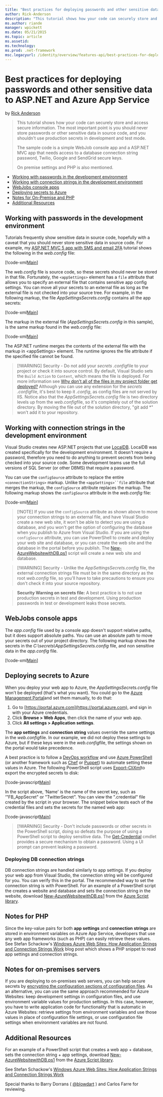 ```yaml
---
title: "Best practices for deploying passwords and other sensitive data to ASP.NET and Azure App Service | Microsoft Docs"
author: Rick-Anderson
description: "This tutorial shows how your code can securely store and access secure information. The most important point is you should never store passwords or other sen..."
ms.author: riande
manager: wpickett
ms.date: 05/21/2015
ms.topic: article
ms.assetid: 
ms.technology: 
ms.prod: .net-framework
msc.legacyurl: /identity/overview/features-api/best-practices-for-deploying-passwords-and-other-sensitive-data-to-aspnet-and-azure
---
```

Best practices for deploying passwords and other sensitive data to ASP.NET and Azure App Service
====================
by [Rick Anderson](https://github.com/Rick-Anderson)

> This tutorial shows how your code can securely store and access secure information. The most important point is you should never store passwords or other sensitive data in source code, and you shouldn't use production secrets in development and test mode.
> 
> The sample code is a simple WebJob console app and a ASP.NET MVC app that needs access to a database connection string password, Twilio, Google and SendGrid secure keys.
> 
> On premise settings and PHP is also mentioned.


- [Working with passwords in the development environment](#pwd)
- [Working with connection strings in the development environment](#con)
- [WebJobs console apps](#wj)
- [Deploying secrets to Azure](#da)
- [Notes for On-Premise and PHP](#not)
- [Additional Resources](#addRes)

<a id="pwd"></a>
## Working with passwords in the development environment

Tutorials frequently show sensitive data in source code, hopefully with a caveat that you should never store sensitive data in source code. For example, my [ASP.NET MVC 5 app with SMS and email 2FA](../../../mvc/overview/security/aspnet-mvc-5-app-with-sms-and-email-two-factor-authentication.md) tutorial shows the following in the *web.config* file:

[!code-xml[Main](best-practices-for-deploying-passwords-and-other-sensitive-data-to-aspnet-and-azure/samples/sample1.xml)]

The *web.config* file is source code, so these secrets should never be stored in that file. Fortunately, the `<appSettings>` element has a `file` attribute that allows you to specify an external file that contains sensitive app config settings. You can move all your secrets to an external file as long as the external file is not checked into your source tree. For example, in the following markup, the file *AppSettingsSecrets.config* contains all the app secrets:

[!code-xml[Main](best-practices-for-deploying-passwords-and-other-sensitive-data-to-aspnet-and-azure/samples/sample2.xml)]

The markup in the external file (*AppSettingsSecrets.config* in this sample), is the same markup found in the *web.config* file:

[!code-xml[Main](best-practices-for-deploying-passwords-and-other-sensitive-data-to-aspnet-and-azure/samples/sample3.xml)]

The ASP.NET runtime merges the contents of the external file with the markup in &lt;appSettings&gt; element. The runtime ignores the file attribute if the specified file cannot be found.

> [!WARNING] Security - Do not add your *secrets .config*file to your project or check it into source control. By default, Visual Studio sets the `Build Action` to `Content`, which means the file is deployed. For more information see [Why don't all of the files in my project folder get deployed?](https://msdn.microsoft.com/en-us/library/ee942158(v=vs.110).aspx#can_i_exclude_specific_files_or_folders_from_deployment) Although you can use any extension for the *secrets .config*file, it's best to keep it *.config*, as config files are not served by IIS. Notice also that the *AppSettingsSecrets.config* file is two directory levels up from the *web.config*file, so it's completely out of the solution directory. By moving the file out of the solution directory, &quot;git add \*&quot; won't add it to your repository.


<a id="con"></a>
## Working with connection strings in the development environment

Visual Studio creates new ASP.NET projects that use [LocalDB](https://blogs.msdn.com/b/sqlexpress/archive/2011/07/12/introducing-localdb-a-better-sql-express.aspx). LocalDB was created specifically for the development environment. It doesn't require a password, therefore you need to do anything to prevent secrets from being checked into your source code. Some development teams use the full versions of SQL Server (or other DBMS) that require a password.

You can use the `configSource` attribute to replace the entire `<connectionStrings>` markup. Unlike the `<appSettings>``file` attribute that merges the markup, the `configSource` attribute replaces the markup. The following markup shows the `configSource` attribute in the *web.config* file:

[!code-xml[Main](best-practices-for-deploying-passwords-and-other-sensitive-data-to-aspnet-and-azure/samples/sample4.xml?highlight=1)]

> [!NOTE] If you use the `configSource` attribute as shown above to move your connection strings to an external file, and have Visual Studio create a new web site, it won't be able to detect you are using a database, and you won't get the option of configuring the database when you publish to Azure from Visual Studio. If you are using the `configSource` attribute, you can use PowerShell to create and deploy your web site and database, or you can create the web site and the database in the portal before you publish. The [New-AzureWebsitewithDB.ps1](https://gallery.technet.microsoft.com/scriptcenter/Ultimate-Create-Web-SQL-DB-9e0fdfd3) script will create a new web site and database.


> [!WARNING] Security - Unlike the *AppSettingsSecrets.config* file, the external connection strings file must be in the same directory as the root *web.config* file, so you'll have to take precautions to ensure you don't check it into your source repository.


> **Security Warning on secrets file:** A best practice is to not use production secrets in test and development. Using production passwords in test or development leaks those secrets.


<a id="wj"></a>
## WebJobs console apps

The *app.config* file used by a console app doesn't support relative paths, but it does support absolute paths. You can use an absolute path to move your secrets out of your project directory. The following markup shows the secrets in the *C:\secrets\AppSettingsSecrets.config* file, and non sensitive data in the *app.config* file.

[!code-xml[Main](best-practices-for-deploying-passwords-and-other-sensitive-data-to-aspnet-and-azure/samples/sample5.xml?highlight=2)]

<a id="da"></a>
## Deploying secrets to Azure

When you deploy your web app to Azure, the *AppSettingsSecrets.config* file won't be deployed (that's what you want). You could go to the [Azure Management Portal](https://azure.microsoft.com/services/management-portal/)and set them manually, to do that:

1. Go to [https://portal.azure.com](https://portal.azure.com), and sign in with your Azure credentials.
2. Click **Browse &gt; Web Apps**, then click the name of your web app.
3. Click **All settings &gt; Application settings**.

The **app settings** and **connection string** values override the same settings in the *web.config*file. In our example, we did not deploy these settings to Azure, but if these keys were in the *web.config*file, the settings shown on the portal would take precedence.

A best practice is to follow a [DevOps workflow](../../../aspnet/overview/developing-apps-with-windows-azure/building-real-world-cloud-apps-with-windows-azure/automate-everything.md) and use [Azure PowerShell](https://azure.microsoft.com/en-us/documentation/articles/install-configure-powershell/) (or another framework such as [Chef](http://www.opscode.com/chef/) or [Puppet](http://puppetlabs.com/puppet/what-is-puppet)) to automate setting these values in Azure. The following PowerShell script uses [Export-CliXml](http://www.powershellcookbook.com/recipe/PukO/securely-store-credentials-on-disk)to export the encrypted secrets to disk:

[!code-javascript[Main](best-practices-for-deploying-passwords-and-other-sensitive-data-to-aspnet-and-azure/samples/sample6.js)]

In the script above, ‘Name' is the name of the secret key, such as ‘&quot;FB\_AppSecret&quot; or "TwitterSecret". You can view the ".credential" file created by the script in your browser. The snippet below tests each of the credential files and sets the secrets for the named web app:

[!code-javascript[Main](best-practices-for-deploying-passwords-and-other-sensitive-data-to-aspnet-and-azure/samples/sample7.js)]

> [!WARNING] Security - Don't include passwords or other secrets in the PowerShell script, doing so defeats the purpose of using a PowerShell script to deploy sensitive data. The [Get-Credential](https://technet.microsoft.com/en-us/library/hh849815.aspx) cmdlet provides a secure mechanism to obtain a password. Using a UI prompt can prevent leaking a password.


### Deploying DB connection strings

DB connection strings are handled similarly to app settings. If you deploy your web app from Visual Studio, the connection string will be configured for you. You can verify this in the portal. The recommended way to set the connection string is with PowerShell. For an example of a PowerShell script the creates a website and database and sets the connection string in the website, download [New-AzureWebsitewithDB.ps1](https://gallery.technet.microsoft.com/scriptcenter/Ultimate-Create-Web-SQL-DB-9e0fdfd3) from the [Azure Script library](https://gallery.technet.microsoft.com/scriptcenter/site/search?f%5B0%5D.Type=RootCategory&amp;f%5B0%5D.Value=WindowsAzure).

<a id="not"></a>
## Notes for PHP

Since the key-value pairs for both **app settings** and **connection strings** are stored in environment variables on Azure App Service, developers that use any web app frameworks (such as PHP) can easily retrieve these values. See Stefan Schackow's [Windows Azure Web Sites: How Application Strings and Connection Strings Work](https://azure.microsoft.com/blog/2013/07/17/windows-azure-web-sites-how-application-strings-and-connection-strings-work/) blog post which shows a PHP snippet to read app settings and connection strings.

## Notes for on-premises servers

If you are deploying to on-premises web servers, you can help secure secrets by [encrypting the configuration sections of configuration files](https://msdn.microsoft.com/en-us/library/ff647398.aspx). As an alternative, you can use the same approach recommended for Azure Websites: keep development settings in configuration files, and use environment variable values for production settings. In this case, however, you have to write application code for functionality that is automatic in Azure Websites: retrieve settings from environment variables and use those values in place of configuration file settings, or use configuration file settings when environment variables are not found.

<a id="addRes"></a>
## Additional Resources

For an example of a PowerShell script that creates a web app + database, sets the connection string + app settings, download [New-AzureWebsitewithDB.ps1](https://gallery.technet.microsoft.com/scriptcenter/Ultimate-Create-Web-SQL-DB-9e0fdfd3) from the [Azure Script library](https://gallery.technet.microsoft.com/scriptcenter/site/search?f%5B0%5D.Type=RootCategory&amp;f%5B0%5D.Value=WindowsAzure). 

See Stefan Schackow's [Windows Azure Web Sites: How Application Strings and Connection Strings Work](https://azure.microsoft.com/blog/2013/07/17/windows-azure-web-sites-how-application-strings-and-connection-strings-work/)


Special thanks to Barry Dorrans ( [@blowdart](https://twitter.com/blowdart) ) and Carlos Farre for reviewing.